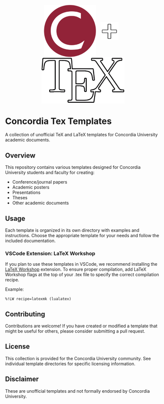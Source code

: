 
<p align="center">
    <img src="readme_data/concordia_logo_c.png" alt="Concordia University Logo" width="169px" style="vertical-align:middle;"/>
    <img src="readme_data/plus_sign.png" alt="Plus Sign" width="59px" style="vertical-align:middle; margin: 0 10px"/>
    <img src="readme_data/tex_logo_inverted_outline.png" alt="TeX Logo" width="269px" style="vertical-align:middle;"/>
</p>

# Concordia Tex Templates
A collection of unofficial TeX and LaTeX templates for Concordia University academic documents.

## Overview

This repository contains various templates designed for Concordia University students and faculty for creating:
- Conference/journal papers
- Academic posters
- Presentations
- Theses
- Other academic documents

## Usage

Each template is organized in its own directory with examples and instructions. Choose the appropriate template for your needs and follow the included documentation.

### VSCode Extension: LaTeX Workshop

If you plan to use these templates in VSCode, we recommend installing the [LaTeX Workshop](https://github.com/James-Yu/LaTeX-Workshop) extension. To ensure proper compilation, add LaTeX Workshop flags at the top of your .tex file to specify the correct compilation recipe.

Example:
```
%!LW recipe=latexmk (lualatex)
``` 

## Contributing

Contributions are welcome! If you have created or modified a template that might be useful for others, please consider submitting a pull request.

## License

This collection is provided for the Concordia University community. See individual template directories for specific licensing information.

## Disclaimer

These are unofficial templates and not formally endorsed by Concordia University.